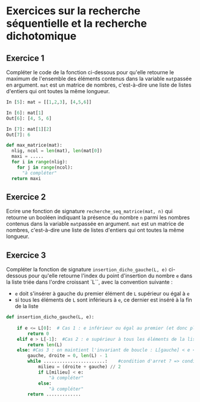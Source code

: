 # Exercices sur la recherche séquentielle et la recherche dichotomique

## Exercice 1

Compléter le code de la fonction ci-dessous pour qu'elle retourne le maximum de l'ensemble des éléments contenus dans la variable `mat`passée en argument. `mat` est un matrice de nombres, c'est-à-dire une  liste de  listes d'entiers qui ont toutes la  même longueur.

~~~python
In [5]: mat = [[1,2,3], [4,5,6]]

In [6]: mat[1]
Out[6]: [4, 5, 6]

In [7]: mat[1][2]
Out[7]: 6
~~~

~~~python
def max_matrice(mat):
  nlig, ncol = len(mat), len(mat[0])
  maxi = .....
  for i in range(nlig):
    for j in range(ncol):
      "à compléter"
  return maxi
~~~


## Exercice 2

Ecrire une fonction de signature  `recherche_seq_matrice(mat, n)` qui retourne un booléen indiquant la présence du nombre  `n` parmi les nombres  contenus dans la variable `mat`passée en argument. `mat` est un matrice de nombres, c'est-à-dire une  liste de  listes d'entiers qui ont toutes la  même longueur.


## Exercice 3

Compléter la fonction de signature `insertion_dicho_gauche(L, e)` ci-dessous pour qu'elle retourne l'index du point d'insertion du nombre `e` dans la liste triée dans l'ordre croissant `L``, avec la convention suivante : 

* `e` doit s'insérer à gauche du premier élément de `L` supérieur ou égal à `e`
* si tous les éléments de `L` sont inférieurs à `e`, ce dernier est inséré à la fin de la liste

~~~python
def insertion_dicho_gauche(L, e):
     
    if e <= L[0]:  # Cas 1 : e inférieur ou égal au premier (et donc plus petit) élément de la liste
        return 0
    elif e > L[-1]:  #Cas 2 : e supérieur à tous les éléments de la liste 
        return len(L)
    else: #Cas 3 : on maintient l'invariant de boucle : L[gauche] < e <= L[droite]
        gauche, droite = 0, len(L) - 1
        while .......................:    #condition d'arret ? => condition d'entrée de boucle 
            milieu = (droite + gauche) // 2
            if L[milieu] < e:
                "à compléter"
            else:
                "à compléter"
        return .............
 ~~~
